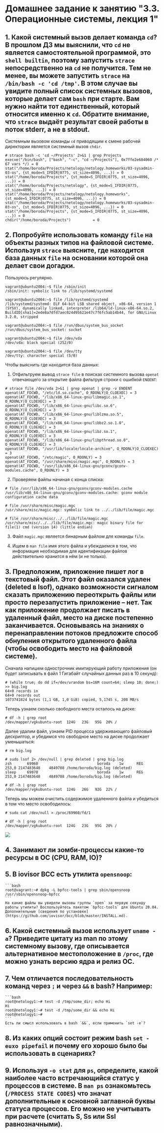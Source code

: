 # Домашнее задание к занятию "3.3. Операционные системы, лекция 1"

## 1. Какой системный вызов делает команда `cd`? В прошлом ДЗ мы выяснили, что `cd` не является самостоятельной  программой, это `shell builtin`, поэтому запустить `strace` непосредственно на `cd` не получится. Тем не менее, вы можете запустить `strace` на `/bin/bash -c 'cd /tmp'`. В этом случае вы увидите полный список системных вызовов, которые делает сам `bash` при старте. Вам нужно найти тот единственный, который относится именно к `cd`. Обратите внимание, что `strace` выдаёт результат своей работы в поток stderr, а не в stdout.

Системным вызовом команды `cd` приводящим к смене рабочей директории является системный вызов `chdir`.

```
# strace bash -c 'cd ~/Projects' 2>&1 | grep Projects              
execve("/bin/bash", ["bash", "-c", "cd ~/Projects"], 0x7ffe2e684060 /* 67 vars */) = 0
stat("/home/boroda/Projects/netology/netology.homeworks/03-sysadmin-03-os", {st_mode=S_IFDIR|0775, st_size=4096, ...}) = 0
stat("/home/boroda/Projects", {st_mode=S_IFDIR|0775, st_size=4096, ...}) = 0
stat("/home/boroda/Projects/netology", {st_mode=S_IFDIR|0775, st_size=4096, ...}) = 0
stat("/home/boroda/Projects/netology/netology.homeworks", {st_mode=S_IFDIR|0775, st_size=4096, ...}) = 0
stat("/home/boroda/Projects/netology/netology.homeworks/03-sysadmin-03-os", {st_mode=S_IFDIR|0775, st_size=4096, ...}) = 0
stat("/home/boroda/Projects", {st_mode=S_IFDIR|0775, st_size=4096, ...}) = 0
chdir("/home/boroda/Projects")          = 0

```

## 2. Попробуйте использовать команду `file` на объекты разных типов на файловой системе. Используя `strace` выясните, где находится база данных `file` на основании которой она делает свои догадки.

Пользуюсь регулярно.
```
vagrant@ubuntu2004:~$ file /sbin/init
/sbin/init: symbolic link to /lib/systemd/systemd

vagrant@ubuntu2004:~$ file /lib/systemd/systemd
/lib/systemd/systemd: ELF 64-bit LSB shared object, x86-64, version 1 (SYSV), dynamically linked, interpreter /lib64/ld-linux-x86-64.so.2, BuildID[sha1]=2ede8a7dfd7aec024d95621e47c7f6fc5ab14b44, for GNU/Linux 3.2.0, stripped

vagrant@ubuntu2004:~$ file /run/dbus/system_bus_socket 
/run/dbus/system_bus_socket: socket

vagrant@ubuntu2004:~$ file /dev/vda
/dev/vda: block special (252/0)

vagrant@ubuntu2004:~$ file /dev/tty
/dev/tty: character special (5/0)
```

Чтобы выяснить где находится база данных:

1. Отфильтруем вывод `strace file` в поисках системного вызова `openat` отвечающего за открытие файла фильтруя строки с ошибкой `ENOENT`:

```
# strace file /dev/vda 2>&1 | grep openat | grep -v ENOENT
openat(AT_FDCWD, "/etc/ld.so.cache", O_RDONLY|O_CLOEXEC) = 3
openat(AT_FDCWD, "/lib/x86_64-linux-gnu/libmagic.so.1", O_RDONLY|O_CLOEXEC) = 3
openat(AT_FDCWD, "/lib/x86_64-linux-gnu/libc.so.6", O_RDONLY|O_CLOEXEC) = 3
openat(AT_FDCWD, "/lib/x86_64-linux-gnu/liblzma.so.5", O_RDONLY|O_CLOEXEC) = 3
openat(AT_FDCWD, "/lib/x86_64-linux-gnu/libbz2.so.1.0", O_RDONLY|O_CLOEXEC) = 3
openat(AT_FDCWD, "/lib/x86_64-linux-gnu/libz.so.1", O_RDONLY|O_CLOEXEC) = 3
openat(AT_FDCWD, "/lib/x86_64-linux-gnu/libpthread.so.0", O_RDONLY|O_CLOEXEC) = 3
openat(AT_FDCWD, "/usr/lib/locale/locale-archive", O_RDONLY|O_CLOEXEC) = 3
openat(AT_FDCWD, "/etc/magic", O_RDONLY) = 3
openat(AT_FDCWD, "/usr/share/misc/magic.mgc", O_RDONLY) = 3
openat(AT_FDCWD, "/usr/lib/x86_64-linux-gnu/gconv/gconv-modules.cache", O_RDONLY) = 3

```

2. Проверяем файлы начиная с конца списка:
```
# file /usr/lib/x86_64-linux-gnu/gconv/gconv-modules.cache                       
/usr/lib/x86_64-linux-gnu/gconv/gconv-modules.cache: gconv module configuration cache data

# file /usr/share/misc/magic.mgc                     
/usr/share/misc/magic.mgc: symbolic link to ../../lib/file/magic.mgc

# file /usr/share/misc/../../lib/file/magic.mgc           
/usr/share/misc/../../lib/file/magic.mgc: magic binary file for file(1) cmd (version 14) (little endian)

```

3. Файл `magic.mgc` является бинарным файлом для команды `file`.

4. Ищем в `man file` имя этого файла и убеждаемся в том, что информация необходимая для идентификации файлов действительно хранится в нём (и не только).

## 3. Предположим, приложение пишет лог в текстовый файл. Этот файл оказался удален (deleted в lsof), однако возможности сигналом сказать приложению переоткрыть файлы или просто перезапустить приложение – нет. Так как приложение продолжает писать в удаленный файл, место на диске постепенно заканчивается. Основываясь на знаниях о перенаправлении потоков предложите способ обнуления открытого удаленного файла (чтобы освободить место на файловой системе).

Сначала напишем однострочник имитирующий работу приложения (он будет записывать в файл 1 Гигабайт случайных данных раз в 10 секунд):

```
# (while true; do dd if=/dev/urandom bs=16M count=64; sleep 10; done;) >> big.log
64+0 records in
64+0 records out
1073741824 bytes (1,1 GB, 1,0 GiB) copied, 5,1745 s, 208 MB/s

```

Теперь узнаем сколько свободного места осталось на диске:

```
# df -h | grep root                                   
/dev/mapper/vgkubuntu-root  124G   23G   95G  20% /

```

Далее удалим файл, узнаем PID процесса удерживающего файловый дескриптор, и убедимся что свободное место на диске продолжает уменьшаться:

```
# rm big.log       

# sudo lsof 2> /dev/null | grep deleted | grep big.log
zsh       69960                           boroda    1w      REG              253,0 2147483648    4849708 /home/boroda/big.log (deleted)
sleep     69970                           boroda    1w      REG              253,0 2147483648    4849708 /home/boroda/big.log (deleted)

# df -h | grep root
/dev/mapper/vgkubuntu-root  124G   26G   92G  22% /

```

Теперь мы можем очистить содержимое удаленного файла и убедиться в том что место освободилось:

```
# sudo cat /dev/null > /proc/69960/fd/1                                          

# df -h | grep root                                   
/dev/mapper/vgkubuntu-root  124G   23G   95G  20% /
```

![](https://github.com/rudenko-ma/netology.homeworks/blob/main/03-sysadmin-03-os/img/q1.png)

## 4. Занимают ли зомби-процессы какие-то ресурсы в ОС (CPU, RAM, IO)?



## 5. В iovisor BCC есть утилита `opensnoop`:
    ```bash
    root@vagrant:~# dpkg -L bpfcc-tools | grep sbin/opensnoop
    /usr/sbin/opensnoop-bpfcc
    ```
    На какие файлы вы увидели вызовы группы `open` за первую секунду работы утилиты? Воспользуйтесь пакетом `bpfcc-tools` для Ubuntu 20.04. Дополнительные [сведения по установке](https://github.com/iovisor/bcc/blob/master/INSTALL.md).


## 6. Какой системный вызов использует `uname -a`? Приведите цитату из man по этому системному вызову, где описывается альтернативное местоположение в `/proc`, где можно узнать версию ядра и релиз ОС.



## 7. Чем отличается последовательность команд через `;` и через `&&` в bash? Например:
    ```bash
    root@netology1:~# test -d /tmp/some_dir; echo Hi
    Hi
    root@netology1:~# test -d /tmp/some_dir && echo Hi
    root@netology1:~#
    ```
    Есть ли смысл использовать в bash `&&`, если применить `set -e`?


## 8. Из каких опций состоит режим bash `set -euxo pipefail` и почему его хорошо было бы использовать в сценариях?



## 9. Используя `-o stat` для `ps`, определите, какой наиболее часто встречающийся статус у процессов в системе. В `man ps` ознакомьтесь (`/PROCESS STATE CODES`) что значат дополнительные к основной заглавной буквы статуса процессов. Его можно не учитывать при расчете (считать S, Ss или Ssl равнозначными).



